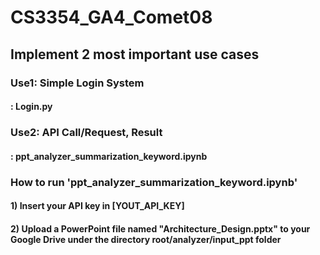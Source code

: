 # CS3354_GA4_Comet08

## Implement 2 most important use cases 

### Use1: Simple Login System
#### : Login.py
### Use2: API Call/Request, Result
#### : ppt_analyzer_summarization_keyword.ipynb

### How to run 'ppt_analyzer_summarization_keyword.ipynb'
#### 1) Insert your API key in [YOUT_API_KEY]
#### 2) Upload a PowerPoint file named "Architecture_Design.pptx" to your Google Drive under the directory root/analyzer/input_ppt folder
